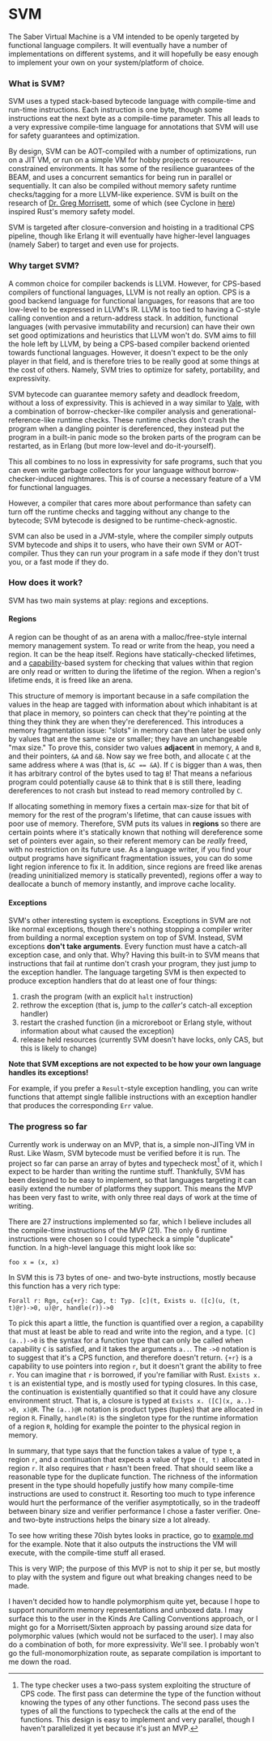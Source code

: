 # SVM

The Saber Virtual Machine is a VM intended to be openly targeted by functional language compilers. It will eventually have a number of implementations on different systems, and it will hopefully be easy enough to implement your own on your system/platform of choice.

### What is SVM?

SVM uses a typed stack-based bytecode language with compile-time and run-time instructions. Each instruction is one byte, though some instructions eat the next byte as a compile-time parameter. This all leads to a very expressive compile-time language for annotations that SVM will use for safety guarantees and optimization.

By design, SVM can be AOT-compiled with a number of optimizations, run on a JIT VM, or run on a simple VM for hobby projects or resource-constrained environments. It has some of the resilience guarantees of the BEAM, and uses a concurrent semantics for being run in parallel or sequentially. It can also be compiled without memory safety runtime checks/tagging for a more LLVM-like experience. SVM is built on the research of [Dr. Greg Morrisett](https://scholar.google.com/citations?user=Dswus94AAAAJ&hl=en), some of which (see Cyclone in [here](https://doc.rust-lang.org/reference/influences.html)) inspired Rust's memory safety model.

SVM is targeted after closure-conversion and hoisting in a traditional CPS pipeline, though like Erlang it will eventually have higher-level languages (namely Saber) to target and even use for projects.

### Why target SVM?

A common choice for compiler backends is LLVM. However, for CPS-based compilers of functional languages, LLVM is not really an option. CPS is a good backend language for functional languages, for reasons that are too low-level to be expressed in LLVM's IR. LLVM is too tied to having a C-style calling convention and a return-address stack. In addition, functional languages (with pervasive immutability and recursion) can have their own set good optimizations and heuristics that LLVM won't do. SVM aims to fill the hole left by LLVM, by being a CPS-based compiler backend oriented towards functional languages. However, it doesn't expect to be the only player in that field, and is therefore tries to be really good at some things at the cost of others. Namely, SVM tries to optimize for safety, portability, and expressivity.

SVM bytecode can guarantee memory safety and deadlock freedom, without a loss of expressivity. This is achieved in a way similar to [Vale](https://vale.dev/), with a combination of borrow-checker-like compiler analysis and generational-reference-like runtime checks. These runtime checks don't crash the program when a dangling pointer is dereferenced, they instead put the program in a built-in panic mode so the broken parts of the program can be restarted, as in Erlang (but more low-level and do-it-yourself). 

This all combines to no loss in expressivity for safe programs, such that you can even write garbage collectors for your language without borrow-checker-induced nightmares. This is of course a necessary feature of a VM for functional languages.

However, a compiler that cares more about performance than safety can turn off the runtime checks and tagging without any change to the bytecode; SVM bytecode is designed to be runtime-check-agnostic.

SVM can also be used in a JVM-style, where the compiler simply outputs SVM bytecode and ships it to users, who have their own SVM or AOT-compiler. Thus they can run your program in a safe mode if they don't trust you, or a fast mode if they do.

### How does it work?

SVM has two main systems at play: regions and exceptions. 

#### Regions

A region can be thought of as an arena with a malloc/free-style internal memory management system. To read or write from the heap, you need a region. It can be the heap itself. Regions have statically-checked lifetimes, and a [capability](https://dl.acm.org/doi/10.1145/292540.292564)-based system for checking that values within that region are only read or written to during the lifetime of the region. When a region's lifetime ends, it is freed like an arena.

This structure of memory is important because in a safe compilation the values in the heap are tagged with information about which inhabitant is at that place in memory, so pointers can check that they're pointing at the thing they think they are when they're dereferenced. This introduces a memory fragmentation issue: "slots" in memory can then later be used only by values that are the same size or smaller; they have an unchangeable "max size." To prove this, consider two values **adjacent** in memory, `A` and `B`, and their pointers, `&A` and `&B`. Now say we free both, and allocate `C` at the same address where `A` was (that is, `&C == &A`). If `C` is bigger than `A` was, then it has arbitrary control of the bytes used to tag `B`! That means a nefarious program could potentially cause `&B` to think that `B` is still there, leading dereferences to not crash but instead to read memory controlled by `C`.

If allocating something in memory fixes a certain max-size for that bit of memory for the rest of the program's lifetime, that can cause issues with poor use of memory. Therefore, SVM puts its values in **regions** so there are certain points where it's statically known that nothing will dereference some set of pointers ever again, so their referent memory can be _really_ freed, with no restriction on its future use. As a language writer, if you find your output programs have significant fragmentation issues, you can do some light region inference to fix it. In addition, since regions are freed like arenas (reading uninitialized memory is statically prevented), regions offer a way to deallocate a bunch of memory instantly, and improve cache locality.

#### Exceptions

SVM's other interesting system is exceptions. Exceptions in SVM are not like normal exceptions, though there's nothing stopping a compiler writer from building a normal exception system on top of SVM. Instead, SVM exceptions **don't take arguments**. Every function must have a catch-all exception case, and only that. Why? Having this built-in to SVM means that instructions that fail at runtime don't crash your program, they just jump to the exception handler. The language targeting SVM is then expected to produce exception handlers that do at least one of four things:

 1. crash the program (with an explicit `halt` instruction)
 2. rethrow the exception (that is, jump to the _caller's_ catch-all exception handler)
 3. restart the crashed function (in a microreboot or Erlang style, without information about what caused the exception)
 4. release held resources (currently SVM doesn't have locks, only CAS, but this is likely to change)

**Note that SVM exceptions are not expected to be how your own language handles its exceptions!**

For example, if you prefer a `Result`-style exception handling, you can write functions that attempt single fallible instructions with an exception handler that produces the corresponding `Err` value.

### The progress so far

Currently work is underway on an MVP, that is, a simple non-JITing VM in Rust. Like Wasm, SVM bytecode must be verified before it is run. The project so far can parse an array of bytes and typecheck most[^1] of it, which I expect to be harder than writing the runtime stuff. Thankfully, SVM has been designed to be easy to implement, so that languages targeting it can easily extend the number of platforms they support. This means the MVP has been very fast to write, with only three real days of work at the time of writing. 

[^1]: The type checker uses a two-pass system exploiting the structure of CPS code. The first pass can determine the type of the function without knowing the types of any other functions. The second pass uses the types of all the functions to typecheck the calls at the end of the functions. This design is easy to implement and very parallel, though I haven't parallelized it yet because it's just an MVP.

There are 27 instructions implemented so far, which I believe includes all the compile-time instructions of the MVP (21). The only 6 runtime instructions were chosen so I could typecheck a simple "duplicate" function. In a high-level language this might look like so:

```
foo x = (x, x)
```

In SVM this is 73 bytes of one- and two-byte instructions, mostly because this function has a very rich type:

```
Forall r: Rgn, c≤{+r}: Cap, t: Typ. [c](t, Exists u. ([c](u, (t, t)@r)->0, u)@r, handle(r))->0
```

To pick this apart a little, the function is quantified over a region, a capability that must at least be able to read and write into the region, and a type. `[C](a..)->0` is the syntax for a function type that can only be called when capability `C` is satisfied, and it takes the arguments `a..`. The `->0` notation is to suggest that it's a CPS function, and therefore doesn't return. `{+r}` is a capability to use pointers into region `r`, but it doesn't grant the ability to free `r`. You can imagine that `r` is borrowed, if you're familiar with Rust. `Exists x. t` is an existential type, and is mostly used for typing closures. In this case, the continuation is existentially quantified so that it could have any closure environment struct. That is, a closure is typed at `Exists x. ([C](x, a..)->0, x)@R`. The `(a..)@R` notation is product types (tuples) that are allocated in region `R`. Finally, `handle(R)` is the singleton type for the runtime information of a region `R`, holding for example the pointer to the physical region in memory.

In summary, that type says that the function takes a value of type `t`, a region `r`, and a continuation that expects a value of type `(t, t)` allocated in region `r`. It also requires that `r` hasn't been freed. That should seem like a reasonable type for the duplicate function. The richness of the information present in the type should hopefully justify how many compile-time instructions are used to construct it. Resorting too much to type inference would hurt the performance of the verifier asymptotically, so in the tradeoff between binary size and verifier performance I chose a faster verifier. One- and two-byte instructions helps the binary size a lot already.

To see how writing these 70ish bytes looks in practice, go to [example.md](https://github.com/RyanBrewer317/SVM/blob/main/example.md) for the example. Note that it also outputs the instructions the VM will execute, with the compile-time stuff all erased.

This is very WIP; the purpose of this MVP is not to ship it per se, but mostly to play with the system and figure out what breaking changes need to be made. 

I haven't decided how to handle polymorphism quite yet, because I hope to support nonuniform memory representations and unboxed data. I may surface this to the user in the Kinds Are Calling Conventions approach, or I might go for a Morrisett/Sixten approach by passing around size data for polymorphic values (which would not be surfaced to the user). I may also do a combination of both, for more expressivity. We'll see. I probably won't go the full-monomorphization route, as separate compilation is important to me down the road.